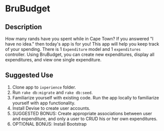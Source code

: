 # BruBudget
## Description
How many rands have you spent while in Cape Town? If you answered "I have no idea." then today's app is for you! This app will help you keep track of your spending. There is 1 `Expenditure` model and 1 `expenditures` controller. Using BruBudget, you can create new expenditures, display all expenditures, and view one single expenditure.

## Suggested Use
1. Clone app to `ixperience` folder.
2. Run `rake db:migrate` and `rake db:seed`.
3. Familiarize yourself with existing code. Run the app locally to familiarize yourself with app functionality.
4. Install Devise to create user accounts.
5. SUGGESTED BONUS: Create appropriate associations between user and expenditure, and only a user to CRUD his or her own expenditures.
6. OPTIONAL BONUS: Install Bootstrap
